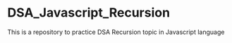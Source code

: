 # DSA_Javascript_Recursion
This is a repository to practice DSA Recursion topic in Javascript language
